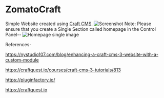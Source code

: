 # ZomatoCraft

Simple Website created using [Craft CMS](https://craftcms.com/).
![Screenshot](https://i.imgur.com/0ebwLRO.png)
Note:
Please ensure that you create a Single Section called homepage in the Control Panel--
![Homepage single image](https://i.imgur.com/Q1LWe96.png)

References-

https://nystudio107.com/blog/enhancing-a-craft-cms-3-website-with-a-custom-module

https://craftquest.io/courses/craft-cms-3-tutorials/813

https://pluginfactory.io/

https://craftquest.io
